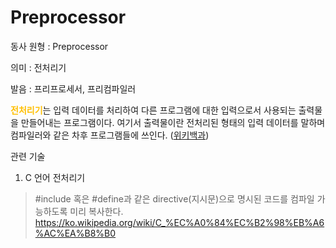 # Preprocessor

동사 원형 : Preprocessor

의미  : 전처리기

발음 : 프리프로세서, 프리컴파일러

<span style="color:#FFBF00; font-weight:bold;">전처리기</span>는 입력 데이터를 처리하여 다른 프로그램에 대한 입력으로서 사용되는 출력물을 만들어내는 프로그램이다. 여기서 출력물이란 전처리된 형태의 입력 데이터를 말하며 컴파일러와 같은 차후 프로그램들에 쓰인다. ([위키백과](https://en.wikipedia.org/wiki/Preprocessor))

관련 기술
1. C 언어 전처리기
> #include 혹은 #define과 같은 directive(지시문)으로 명시된 코드를 컴파일 가능하도록 미리 복사한다.
 https://ko.wikipedia.org/wiki/C_%EC%A0%84%EC%B2%98%EB%A6%AC%EA%B8%B0

